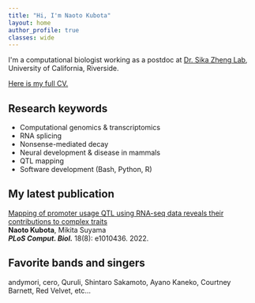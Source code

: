 ```yaml
---
title: "Hi, I'm Naoto Kubota"
layout: home
author_profile: true
classes: wide
---
```


I'm a computational biologist working as a postdoc at [Dr. Sika Zheng Lab](https://zhenglab.ucr.edu/index.htm), University of California, Riverside.

[Here is my full CV.](https://docs.google.com/document/d/1QIyU3xO2-89tHPWl4V3ZWFRk81-_bLY2HWN_9V-Zgrw/edit?usp=sharing)

## Research keywords

- Computational genomics & transcriptomics
- RNA splicing
- Nonsense-mediated decay
- Neural development & disease in mammals
- QTL mapping
- Software development (Bash, Python, R)

## My latest publication

[Mapping of promoter usage QTL using RNA-seq data reveals their contributions to complex traits](https://journals.plos.org/ploscompbiol/article?id=10.1371/journal.pcbi.1010436)<br>
**Naoto Kubota**, Mikita Suyama<br>
_**PLoS Comput. Biol.**_ 18(8): e1010436. 2022.

## Favorite bands and singers

andymori, cero, Quruli, Shintaro Sakamoto, Ayano Kaneko, Courtney Barnett, Red Velvet, etc...